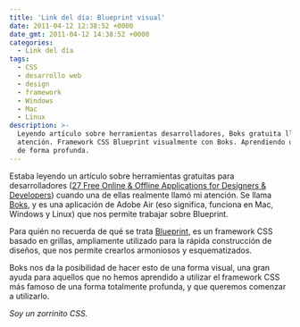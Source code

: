 ```yaml
---
title: 'Link del día: Blueprint visual'
date: 2011-04-12 12:38:52 +0000
date_gmt: 2011-04-12 14:38:52 +0000
categories:
  - Link del día
tags:
  - CSS
  - desarrollo web
  - design
  - framework
  - Windows
  - Mac
  - Linux
description: >-
  Leyendo artículo sobre herramientas desarrolladores, Boks gratuita llama
  atención. Framework CSS Blueprint visualmente con Boks. Aprendiendo utilizarlo
  de forma profunda.
---
```



Estaba leyendo un artículo sobre herramientas gratuitas para desarrolladores ([27 Free Online &amp; Offline Applications for Designers &amp; Developers](http://www.onextrapixel.com/2011/04/08/27-free-online-offline-applications-for-designers-developers/)) cuando una de ellas realmente llamó mi atención. Se llama [Boks](http://toki-woki.net/p/Boks/), y es una aplicación de Adobe Air (eso significa, funciona en Mac, Windows y Linux) que nos permite trabajar sobre Blueprint.

Para quién no recuerda de qué se trata [Blueprint](http://www.blueprintcss.org/), es un framework CSS basado en grillas, ampliamente utilizado para la rápida construcción de diseños, que nos permite crearlos armoniosos y esquematizados.

Boks nos da la posibilidad de hacer esto de una forma visual, una gran ayuda para aquellos que no hemos aprendido a utilizar el framework CSS más famoso de una forma totalmente profunda, y que queremos comenzar a utilizarlo.

_Soy un zorrinito CSS._
